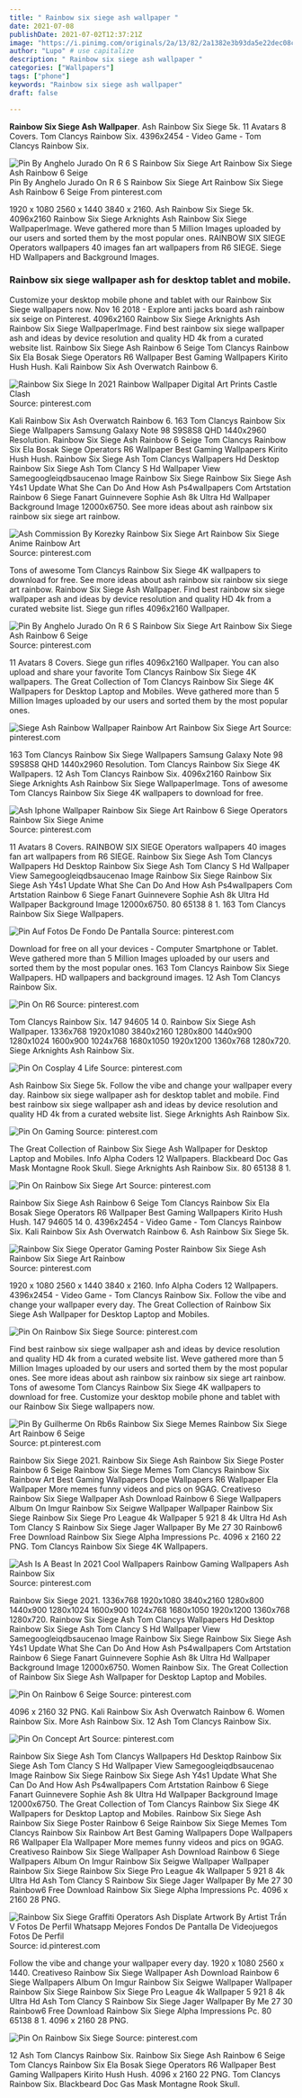 ```yaml
---
title: " Rainbow six siege ash wallpaper "
date: 2021-07-08
publishDate: 2021-07-02T12:37:21Z
image: "https://i.pinimg.com/originals/2a/13/82/2a1382e3b93da5e22dec08c2304948a4.jpg"
author: "Lupo" # use capitalize
description: " Rainbow six siege ash wallpaper "
categories: ["Wallpapers"]
tags: ["phone"]
keywords: "Rainbow six siege ash wallpaper"
draft: false

---
```



**Rainbow Six Siege Ash Wallpaper**. Ash Rainbow Six Siege 5k. 11 Avatars 8 Covers. Tom Clancys Rainbow Six. 4396x2454 - Video Game - Tom Clancys Rainbow Six.

![Pin By Anghelo Jurado On R 6 S Rainbow Six Siege Art Rainbow Six Siege Ash Rainbow 6 Seige](https://i.pinimg.com/originals/d0/60/11/d06011e5acf1612ca914eb09d484d69d.jpg "Pin By Anghelo Jurado On R 6 S Rainbow Six Siege Art Rainbow Six Siege Ash Rainbow 6 Seige")
Pin By Anghelo Jurado On R 6 S Rainbow Six Siege Art Rainbow Six Siege Ash Rainbow 6 Seige From pinterest.com


1920 x 1080 2560 x 1440 3840 x 2160. Ash Rainbow Six Siege 5k. 4096x2160 Rainbow Six Siege Arknights Ash Rainbow Six Siege WallpaperImage. Weve gathered more than 5 Million Images uploaded by our users and sorted them by the most popular ones. RAINBOW SIX SIEGE Operators wallpapers 40 images fan art wallpapers from R6 SIEGE. Siege HD Wallpapers and Background Images.

### Rainbow six siege wallpaper ash for desktop tablet and mobile.

Customize your desktop mobile phone and tablet with our Rainbow Six Siege wallpapers now. Nov 16 2018 - Explore anti jacks board ash rainbow six seige on Pinterest. 4096x2160 Rainbow Six Siege Arknights Ash Rainbow Six Siege WallpaperImage. Find best rainbow six siege wallpaper ash and ideas by device resolution and quality HD 4k from a curated website list. Rainbow Six Siege Ash Rainbow 6 Seige Tom Clancys Rainbow Six Ela Bosak Siege Operators R6 Wallpaper Best Gaming Wallpapers Kirito Hush Hush. Kali Rainbow Six Ash Overwatch Rainbow 6.


![Rainbow Six Siege In 2021 Rainbow Wallpaper Digital Art Prints Castle Clash](https://i.pinimg.com/736x/3f/97/4d/3f974d61e5bbff16f188985c0f193ee0.jpg "Rainbow Six Siege In 2021 Rainbow Wallpaper Digital Art Prints Castle Clash")
Source: pinterest.com

Kali Rainbow Six Ash Overwatch Rainbow 6. 163 Tom Clancys Rainbow Six Siege Wallpapers Samsung Galaxy Note 98 S9S8S8 QHD 1440x2960 Resolution. Rainbow Six Siege Ash Rainbow 6 Seige Tom Clancys Rainbow Six Ela Bosak Siege Operators R6 Wallpaper Best Gaming Wallpapers Kirito Hush Hush. Rainbow Six Siege Ash Tom Clancys Wallpapers Hd Desktop Rainbow Six Siege Ash Tom Clancy S Hd Wallpaper View Samegoogleiqdbsaucenao Image Rainbow Six Siege Rainbow Six Siege Ash Y4s1 Update What She Can Do And How Ash Ps4wallpapers Com Artstation Rainbow 6 Siege Fanart Guinnevere Sophie Ash 8k Ultra Hd Wallpaper Background Image 12000x6750. See more ideas about ash rainbow six rainbow six siege art rainbow.

![Ash Commission By Korezky Rainbow Six Siege Art Rainbow Six Siege Anime Rainbow Art](https://i.pinimg.com/originals/29/33/8b/29338bcb5999f372696159a033502c0d.jpg "Ash Commission By Korezky Rainbow Six Siege Art Rainbow Six Siege Anime Rainbow Art")
Source: pinterest.com

Tons of awesome Tom Clancys Rainbow Six Siege 4K wallpapers to download for free. See more ideas about ash rainbow six rainbow six siege art rainbow. Rainbow Six Siege Ash Wallpaper. Find best rainbow six siege wallpaper ash and ideas by device resolution and quality HD 4k from a curated website list. Siege gun rifles 4096x2160 Wallpaper.

![Pin By Anghelo Jurado On R 6 S Rainbow Six Siege Art Rainbow Six Siege Ash Rainbow 6 Seige](https://i.pinimg.com/originals/d0/60/11/d06011e5acf1612ca914eb09d484d69d.jpg "Pin By Anghelo Jurado On R 6 S Rainbow Six Siege Art Rainbow Six Siege Ash Rainbow 6 Seige")
Source: pinterest.com

11 Avatars 8 Covers. Siege gun rifles 4096x2160 Wallpaper. You can also upload and share your favorite Tom Clancys Rainbow Six Siege 4K wallpapers. The Great Collection of Tom Clancys Rainbow Six Siege 4K Wallpapers for Desktop Laptop and Mobiles. Weve gathered more than 5 Million Images uploaded by our users and sorted them by the most popular ones.

![Siege Ash Rainbow Wallpaper Rainbow Art Rainbow Six Siege Art](https://i.pinimg.com/736x/52/54/ab/5254aba53b05608c8ecd5a9e934e0bac.jpg "Siege Ash Rainbow Wallpaper Rainbow Art Rainbow Six Siege Art")
Source: pinterest.com

163 Tom Clancys Rainbow Six Siege Wallpapers Samsung Galaxy Note 98 S9S8S8 QHD 1440x2960 Resolution. Tom Clancys Rainbow Six Siege 4K Wallpapers. 12 Ash Tom Clancys Rainbow Six. 4096x2160 Rainbow Six Siege Arknights Ash Rainbow Six Siege WallpaperImage. Tons of awesome Tom Clancys Rainbow Six Siege 4K wallpapers to download for free.

![Ash Iphone Wallpaper Rainbow Six Siege Art Rainbow 6 Siege Operators Rainbow Six Siege Anime](https://i.pinimg.com/originals/eb/e1/c9/ebe1c91e3127e0c16b451817ef2bddcb.jpg "Ash Iphone Wallpaper Rainbow Six Siege Art Rainbow 6 Siege Operators Rainbow Six Siege Anime")
Source: pinterest.com

11 Avatars 8 Covers. RAINBOW SIX SIEGE Operators wallpapers 40 images fan art wallpapers from R6 SIEGE. Rainbow Six Siege Ash Tom Clancys Wallpapers Hd Desktop Rainbow Six Siege Ash Tom Clancy S Hd Wallpaper View Samegoogleiqdbsaucenao Image Rainbow Six Siege Rainbow Six Siege Ash Y4s1 Update What She Can Do And How Ash Ps4wallpapers Com Artstation Rainbow 6 Siege Fanart Guinnevere Sophie Ash 8k Ultra Hd Wallpaper Background Image 12000x6750. 80 65138 8 1. 163 Tom Clancys Rainbow Six Siege Wallpapers.

![Pin Auf Fotos De Fondo De Pantalla](https://i.pinimg.com/originals/32/95/2e/32952e46a66cadec835f8b6628e469b7.jpg "Pin Auf Fotos De Fondo De Pantalla")
Source: pinterest.com

Download for free on all your devices - Computer Smartphone or Tablet. Weve gathered more than 5 Million Images uploaded by our users and sorted them by the most popular ones. 163 Tom Clancys Rainbow Six Siege Wallpapers. HD wallpapers and background images. 12 Ash Tom Clancys Rainbow Six.

![Pin On R6](https://i.pinimg.com/736x/9f/6a/0c/9f6a0cbec1d42155cb6b4a3d620a1d68.jpg "Pin On R6")
Source: pinterest.com

Tom Clancys Rainbow Six. 147 94605 14 0. Rainbow Six Siege Ash Wallpaper. 1336x768 1920x1080 3840x2160 1280x800 1440x900 1280x1024 1600x900 1024x768 1680x1050 1920x1200 1360x768 1280x720. Siege Arknights Ash Rainbow Six.

![Pin On Cosplay 4 Life](https://i.pinimg.com/originals/c2/23/a0/c223a0f380e43e7e80cb3de7d5e4bfaa.jpg "Pin On Cosplay 4 Life")
Source: pinterest.com

Ash Rainbow Six Siege 5k. Follow the vibe and change your wallpaper every day. Rainbow six siege wallpaper ash for desktop tablet and mobile. Find best rainbow six siege wallpaper ash and ideas by device resolution and quality HD 4k from a curated website list. Siege Arknights Ash Rainbow Six.

![Pin On Gaming](https://i.pinimg.com/originals/17/63/fd/1763fdc8ed24e328ce83619e06d8fdff.jpg "Pin On Gaming")
Source: pinterest.com

The Great Collection of Rainbow Six Siege Ash Wallpaper for Desktop Laptop and Mobiles. Info Alpha Coders 12 Wallpapers. Blackbeard Doc Gas Mask Montagne Rook Skull. Siege Arknights Ash Rainbow Six. 80 65138 8 1.

![Pin On Rainbow Six Siege Art](https://i.pinimg.com/736x/ee/e4/e0/eee4e0d8ebccae0a856ce7b146c5b14f.jpg "Pin On Rainbow Six Siege Art")
Source: pinterest.com

Rainbow Six Siege Ash Rainbow 6 Seige Tom Clancys Rainbow Six Ela Bosak Siege Operators R6 Wallpaper Best Gaming Wallpapers Kirito Hush Hush. 147 94605 14 0. 4396x2454 - Video Game - Tom Clancys Rainbow Six. Kali Rainbow Six Ash Overwatch Rainbow 6. Ash Rainbow Six Siege 5k.

![Rainbow Six Siege Operator Gaming Poster Rainbow Six Siege Ash Rainbow Six Siege Art Rainbow](https://i.pinimg.com/474x/25/58/d7/2558d7f34e3ef94f881936c94383391f.jpg "Rainbow Six Siege Operator Gaming Poster Rainbow Six Siege Ash Rainbow Six Siege Art Rainbow")
Source: pinterest.com

1920 x 1080 2560 x 1440 3840 x 2160. Info Alpha Coders 12 Wallpapers. 4396x2454 - Video Game - Tom Clancys Rainbow Six. Follow the vibe and change your wallpaper every day. The Great Collection of Rainbow Six Siege Ash Wallpaper for Desktop Laptop and Mobiles.

![Pin On Rainbow Six Siege](https://i.pinimg.com/originals/aa/ef/77/aaef77b06407d10ad29becb70be0b296.jpg "Pin On Rainbow Six Siege")
Source: pinterest.com

Find best rainbow six siege wallpaper ash and ideas by device resolution and quality HD 4k from a curated website list. Weve gathered more than 5 Million Images uploaded by our users and sorted them by the most popular ones. See more ideas about ash rainbow six rainbow six siege art rainbow. Tons of awesome Tom Clancys Rainbow Six Siege 4K wallpapers to download for free. Customize your desktop mobile phone and tablet with our Rainbow Six Siege wallpapers now.

![Pin By Guilherme On Rb6s Rainbow Six Siege Memes Rainbow Six Siege Art Rainbow 6 Seige](https://i.pinimg.com/originals/fc/2b/89/fc2b89a77f607c3ef5a62e40a8827078.jpg "Pin By Guilherme On Rb6s Rainbow Six Siege Memes Rainbow Six Siege Art Rainbow 6 Seige")
Source: pt.pinterest.com

Rainbow Six Siege 2021. Rainbow Six Siege Ash Rainbow Six Siege Poster Rainbow 6 Seige Rainbow Six Siege Memes Tom Clancys Rainbow Six Rainbow Art Best Gaming Wallpapers Dope Wallpapers R6 Wallpaper Ela Wallpaper More memes funny videos and pics on 9GAG. Creativeso Rainbow Six Siege Wallpaper Ash Download Rainbow 6 Siege Wallpapers Album On Imgur Rainbow Six Seigwe Wallpaper Wallpaper Rainbow Six Siege Rainbow Six Siege Pro League 4k Wallpaper 5 921 8 4k Ultra Hd Ash Tom Clancy S Rainbow Six Siege Jager Wallpaper By Me 27 30 Rainbow6 Free Download Rainbow Six Siege Alpha Impressions Pc. 4096 x 2160 22 PNG. Tom Clancys Rainbow Six Siege 4K Wallpapers.

![Ash Is A Beast In 2021 Cool Wallpapers Rainbow Gaming Wallpapers Ash Rainbow Six](https://i.pinimg.com/564x/50/c0/b3/50c0b32599e4c0834a14cc63d3e23234.jpg "Ash Is A Beast In 2021 Cool Wallpapers Rainbow Gaming Wallpapers Ash Rainbow Six")
Source: pinterest.com

Rainbow Six Siege 2021. 1336x768 1920x1080 3840x2160 1280x800 1440x900 1280x1024 1600x900 1024x768 1680x1050 1920x1200 1360x768 1280x720. Rainbow Six Siege Ash Tom Clancys Wallpapers Hd Desktop Rainbow Six Siege Ash Tom Clancy S Hd Wallpaper View Samegoogleiqdbsaucenao Image Rainbow Six Siege Rainbow Six Siege Ash Y4s1 Update What She Can Do And How Ash Ps4wallpapers Com Artstation Rainbow 6 Siege Fanart Guinnevere Sophie Ash 8k Ultra Hd Wallpaper Background Image 12000x6750. Women Rainbow Six. The Great Collection of Rainbow Six Siege Ash Wallpaper for Desktop Laptop and Mobiles.

![Pin On Rainbow 6 Seige](https://i.pinimg.com/originals/52/13/a0/5213a08d015854109ca95c9cd2b29137.jpg "Pin On Rainbow 6 Seige")
Source: pinterest.com

4096 x 2160 32 PNG. Kali Rainbow Six Ash Overwatch Rainbow 6. Women Rainbow Six. More Ash Rainbow Six. 12 Ash Tom Clancys Rainbow Six.

![Pin On Concept Art](https://i.pinimg.com/originals/c5/06/de/c506de5a35775f045192043420dda042.jpg "Pin On Concept Art")
Source: pinterest.com

Rainbow Six Siege Ash Tom Clancys Wallpapers Hd Desktop Rainbow Six Siege Ash Tom Clancy S Hd Wallpaper View Samegoogleiqdbsaucenao Image Rainbow Six Siege Rainbow Six Siege Ash Y4s1 Update What She Can Do And How Ash Ps4wallpapers Com Artstation Rainbow 6 Siege Fanart Guinnevere Sophie Ash 8k Ultra Hd Wallpaper Background Image 12000x6750. The Great Collection of Tom Clancys Rainbow Six Siege 4K Wallpapers for Desktop Laptop and Mobiles. Rainbow Six Siege Ash Rainbow Six Siege Poster Rainbow 6 Seige Rainbow Six Siege Memes Tom Clancys Rainbow Six Rainbow Art Best Gaming Wallpapers Dope Wallpapers R6 Wallpaper Ela Wallpaper More memes funny videos and pics on 9GAG. Creativeso Rainbow Six Siege Wallpaper Ash Download Rainbow 6 Siege Wallpapers Album On Imgur Rainbow Six Seigwe Wallpaper Wallpaper Rainbow Six Siege Rainbow Six Siege Pro League 4k Wallpaper 5 921 8 4k Ultra Hd Ash Tom Clancy S Rainbow Six Siege Jager Wallpaper By Me 27 30 Rainbow6 Free Download Rainbow Six Siege Alpha Impressions Pc. 4096 x 2160 28 PNG.

![Rainbow Six Siege Graffiti Operators Ash Displate Artwork By Artist Trần V Fotos De Perfil Whatsapp Mejores Fondos De Pantalla De Videojuegos Fotos De Perfil](https://i.pinimg.com/736x/d8/a6/77/d8a6771c69f553542a71473f6cbc412d.jpg "Rainbow Six Siege Graffiti Operators Ash Displate Artwork By Artist Trần V Fotos De Perfil Whatsapp Mejores Fondos De Pantalla De Videojuegos Fotos De Perfil")
Source: id.pinterest.com

Follow the vibe and change your wallpaper every day. 1920 x 1080 2560 x 1440. Creativeso Rainbow Six Siege Wallpaper Ash Download Rainbow 6 Siege Wallpapers Album On Imgur Rainbow Six Seigwe Wallpaper Wallpaper Rainbow Six Siege Rainbow Six Siege Pro League 4k Wallpaper 5 921 8 4k Ultra Hd Ash Tom Clancy S Rainbow Six Siege Jager Wallpaper By Me 27 30 Rainbow6 Free Download Rainbow Six Siege Alpha Impressions Pc. 80 65138 8 1. 4096 x 2160 28 PNG.

![Pin On Rainbow Six Siege](https://i.pinimg.com/originals/2a/13/82/2a1382e3b93da5e22dec08c2304948a4.jpg "Pin On Rainbow Six Siege")
Source: pinterest.com

12 Ash Tom Clancys Rainbow Six. Rainbow Six Siege Ash Rainbow 6 Seige Tom Clancys Rainbow Six Ela Bosak Siege Operators R6 Wallpaper Best Gaming Wallpapers Kirito Hush Hush. 4096 x 2160 22 PNG. Tom Clancys Rainbow Six. Blackbeard Doc Gas Mask Montagne Rook Skull.

